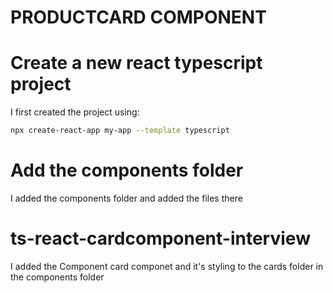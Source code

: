 # PRODUCTCARD COMPONENT

# Create a new react typescript project
  I first created the project using:

```bash 
npx create-react-app my-app --template typescript
```

# Add the components folder 
I added the components folder and added the files there 

# ts-react-cardcomponent-interview
I added the Component card componet and it's styling to the cards folder in the components folder

